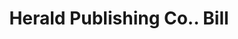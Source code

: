 ---
doi: 10.7916/D8NZ9KP0
date_other: '1890'
date_other_textual: 1890-1899
form: printed ephemera
genre:
- Invoices
name:
- Herald Publishing Co.
object_in_context_url: https://biggert.cul.columbia.edu/items/view/ave_biggert_00745
subject_hierarchical_geographic:
- Helena, Montana, United States
subject_name:
- Herald Publishing Co.
title: Herald Publishing Co.. Bill
sort_title: Herald Publishing Co.. Bill
call_number: ave_biggert_00745
coordinates:
- 46.595805,-112.027031
pid: ave_biggert_00745
identifiers: ave_biggert_00745
canvas_id: ldpd:396017
permalink: "/items/ave_biggert_00745/"
layout: iiif-image-page
---